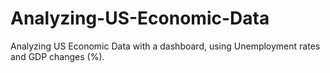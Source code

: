 # Analyzing-US-Economic-Data
Analyzing US Economic Data with a dashboard, using Unemployment rates and GDP changes (%).
